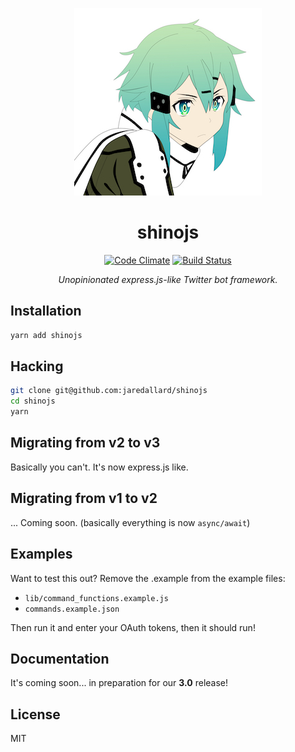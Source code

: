 <p align="center">
  <a href="https://mowmeme.deviantart.com/art/Sinon-Vector-504234070"><img src="https://github.com/jaredallard/shinojs/blob/master/.github/logo.jpg?raw=true"/></a>


  <h1 align="center">shinojs</h1>

  <p align="center">
    <a href="https://codeclimate.com/github/jaredallard/shinojs"><img src="https://codeclimate.com/github/jaredallard/shinojs/badges/gpa.svg" alt="Code Climate"></a>
     <a href="#"><img src="https://img.shields.io/badge/build-success-green.svg" alt="Build Status" /></a>
  </p>

  <p align="center"><i>Unopinionated express.js-like Twitter bot framework.</i></p>
</p>

## Installation

```bash
yarn add shinojs
```

## Hacking

```bash
git clone git@github.com:jaredallard/shinojs
cd shinojs
yarn
```

## Migrating from v2 to v3

Basically you can't. It's now express.js like.

## Migrating from v1 to v2

... Coming soon. (basically everything is now `async/await`)

## Examples

Want to test this out? Remove the .example from the example files:

 * `lib/command_functions.example.js`
 * `commands.example.json`

Then run it and enter your OAuth tokens, then it should run!

## Documentation

It's coming soon... in preparation for our **3.0** release!

## License

MIT
